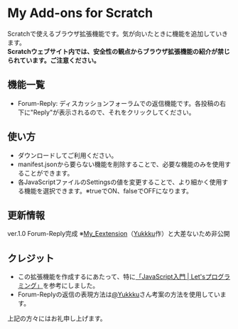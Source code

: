 # My Add-ons for Scratch
Scratchで使えるブラウザ拡張機能です。気が向いたときに機能を追加していきます。  
**Scratchウェブサイト内では、安全性の観点からブラウザ拡張機能の紹介が禁じられています。ご注意ください。**

## 機能一覧
- Forum-Reply: ディスカッションフォーラムでの返信機能です。各投稿の右下に"Reply"が表示されるので、それをクリックしてください。

## 使い方
- ダウンロードしてご利用ください。
- manifest.jsonから要らない機能を削除することで、必要な機能のみを使用することができます。
- 各JavaScriptファイルのSettingsの値を変更することで、より細かく使用する機能を選択できます。※trueでON、falseでOFFになります。

## 更新情報
ver.1.0 Forum-Reply完成 ※[My_Eextension](https://github.com/Yukkku/My_Eextension)（[Yukkku](https://github.com/Yukkku)作）と大差ないため非公開

## クレジット
- この拡張機能を作成するにあたって、特に[「JavaScript入門 | Let'sプログラミング」](https://www.javadrive.jp/javascript/)を参考にしました。
- Forum-Replyの返信の表現方法は[@Yukkku](https://scratch.mit.edu/users/yukku/)さん考案の方法を使用しています。

上記の方々にはお礼申し上げます。
